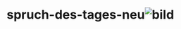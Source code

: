 # spruch-des-tages-neu![bild](https://github.com/user-attachments/assets/aeb883dd-804c-4226-b151-08f171f8f815)
